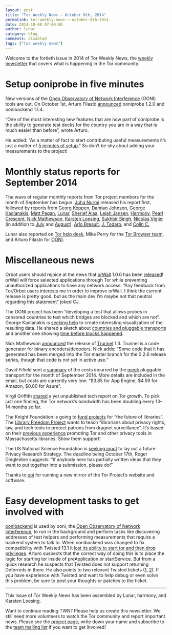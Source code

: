 ```yaml
---
layout: post
title: "Tor Weekly News — October 8th, 2014"
permalink: tor-weekly-news-—-october-8th-2014
date: 2014-10-08 07:00:00
author: lunar
category: blog
comments: disabled
tags: ["tor weekly news"]
---
```


Welcome to the fortieth issue in 2014 of Tor Weekly News, the [weekly newsletter](https://lists.torproject.org/cgi-bin/mailman/listinfo/tor-news) that covers what is happening in the Tor community.

Setup ooniprobe in five minutes
===============================

New versions of the [Open Observatory of Network Interference](https://ooni.torproject.org/) (OONI) tools are out. On October 1st, Arturo Filastò [announced](https://lists.torproject.org/pipermail/ooni-dev/2014-October/000171.html) ooniprobe 1.2.0 and oonibackend 1.1.4.

“One of the most interesting new features that are now part of ooniprobe is the ability to generate test decks for the country you are in a way that is much easier than before”, wrote Arturo.

He added: “As a matter of fact to start contributing useful measurements it’s just a matter of [5 minutes of setup](https://pypi.python.org/pypi/ooniprobe#ooni-in-5-minutes).” So don’t be shy about adding your measurements to the project!

Monthly status reports for September 2014
=========================================

The wave of regular monthly reports from Tor project members for the month of September has begun. [Juha Nurmi](https://lists.torproject.org/pipermail/tor-reports/2014-September/000652.html) released his report first, followed by reports from [Georg Koppen](https://lists.torproject.org/pipermail/tor-reports/2014-September/000653.html), [Damian Johnson](https://lists.torproject.org/pipermail/tor-reports/2014-September/000654.html), [George Kadianakis](https://lists.torproject.org/pipermail/tor-reports/2014-October/000655.html), [Matt Pagan](https://lists.torproject.org/pipermail/tor-reports/2014-October/000656.html), [Lunar](https://lists.torproject.org/pipermail/tor-reports/2014-October/000658.html), [Sherief Alaa](https://lists.torproject.org/pipermail/tor-reports/2014-October/000659.html), [Leiah Jansen](https://lists.torproject.org/pipermail/tor-reports/2014-October/000660.html), [Harmony](https://lists.torproject.org/pipermail/tor-reports/2014-October/000661.html), [Pearl Crescent](https://lists.torproject.org/pipermail/tor-reports/2014-October/000662.html), [Nick Mathewson](https://lists.torproject.org/pipermail/tor-reports/2014-October/000663.html), [Karsten Loesing](https://lists.torproject.org/pipermail/tor-reports/2014-October/000665.html), [Sukhbir Singh](https://lists.torproject.org/pipermail/tor-reports/2014-October/000666.html), [Nicolas Vigier](https://lists.torproject.org/pipermail/tor-reports/2014-October/000669.html) (in addition to [July](https://lists.torproject.org/pipermail/tor-reports/2014-October/000667.html) and [August](https://lists.torproject.org/pipermail/tor-reports/2014-October/000668.html)), [Arlo Breault](https://lists.torproject.org/pipermail/tor-reports/2014-October/000670.html), [J. Todaro](https://lists.torproject.org/pipermail/tor-reports/2014-October/000672.html), and [Colin C.](https://lists.torproject.org/pipermail/tor-reports/2014-October/000673.html)

Lunar also reported on [Tor help desk](https://lists.torproject.org/pipermail/tor-reports/2014-October/000657.html), Mike Perry for the [Tor Browser team](https://lists.torproject.org/pipermail/tor-reports/2014-October/000664.html), and Arturo Filastò for [OONI](https://lists.torproject.org/pipermail/tor-reports/2014-October/000671.html).

Miscellaneous news
==================

Orbot users should rejoice at the news that [orWall](https://orwall.org/) 1.0.0 has been [released](https://lists.torproject.org/pipermail/tor-talk/2014-October/035040.html)! orWall will force selected applications through Tor while preventing unauthorized applications to have any network access. “Any feedback from Tor/Orbot users interests me in order to improve orWall. I think the current release is pretty good, but as the main dev I’m maybe not that neutral regarding this statement” joked CJ.

The OONI project has been “developing a test that allows probes in censored countries to test which bridges are blocked and which are not”. George Kadianakis is [seeking help](https://lists.torproject.org/pipermail/tor-dev/2014-October/007585.html) to create interesting visualization of the resulting data. He shared a sketch about [countries and pluggable transports](https://people.torproject.org/~asn/bridget_vis/countries_pts.jpg) and another one showing [time before blocks happened](https://people.torproject.org/~asn/bridget_vis/tbb_blocked_timeline.jpg).

Nick Mathewson [announced](https://lists.torproject.org/pipermail/tor-dev/2014-October/007580.html) the release of [Trunnel](https://gitweb.torproject.org/trunnel.git) 1.3. Trunnel is a code generator for binary encoders/decoders. Nick adds: “Some code that it has generated has been merged into the Tor master branch for the 0.2.6 release series, though that code is not yet in active use.“

David Fifield sent a [summary](https://lists.torproject.org/pipermail/tor-dev/2014-October/007576.html) of the costs incurred by the [meek](https://trac.torproject.org/projects/tor/wiki/doc/meek) pluggable transport for the month of September 2014. More details are included in the email, but costs are currently very low: “\$3.85 for App Engine, \$4.59 for Amazon, \$0.00 for Azure”.

Virgil Griffith [shared](https://lists.torproject.org/pipermail/tor-talk/2014-October/035076.html) a yet unpublished tech report on Tor growth. To pick just one finding, the Tor network’s bandwidth has been doubling every 13–14 months so far.

The Knight Foundation is going to [fund projects](https://www.newschallenge.org/challenge/libraries/brief.html) for “the future of libraries”. The [Library Freedom Project](https://www.newschallenge.org/challenge/libraries/submissions/the-library-freedom-project-bringing-privacy-education-and-digital-tools-to-local-communities-through-libraries) wants to teach “librarians about privacy rights, law, and tech tools to protect patrons from dragnet surveillance”. It’s based on their [previous experience](http://boingboing.net/2014/09/13/radical-librarianship-how-nin.html) promoting Tor and other privacy tools in Massachusetts libraries. Show them support!

The US National Science Foundation is [seeking input](https://lists.torproject.org/pipermail/tor-talk/2014-October/035059.html) to lay out a future Privacy Research Strategy. The deadline being October 17th, Roger Dingledine suggests: “if anybody here has partially written ideas that they want to put together into a submission, please do!”

Thanks to [opi](https://lists.torproject.org/pipermail/tor-mirrors/2014-October/000713.html) for running a new mirror of the Tor Project’s website and software.

Easy development tasks to get involved with
===========================================

[oonibackend](https://github.com/TheTorProject/ooni-backend) is used by ooni, the [Open Observatory of Network Interference](https://ooni.torproject.org/), to run in the background and perform tasks like discovering addresses of test helpers and performing measurements that require a backend system to talk to. When oonibackend was changed to fix compatibility with Twisted 13.1 it [lost its ability to start tor and then drop privileges](https://bugs.torproject.org/13116). Arturo suspects that the correct way of doing this is to place the logic for starting tor inside of preApplication or startService. But from a quick research he suspects that Twisted does not support returning Deferreds in there. He also points to two relevant Twisted tickets ([1](https://twistedmatrix.com/trac/ticket/5941), [2](https://twistedmatrix.com/trac/ticket/6813)). If you have experience with Twisted and want to help debug or even solve this problem, be sure to post your thoughts or patches to the ticket.

* * * * *

This issue of Tor Weekly News has been assembled by Lunar, harmony, and Karsten Loesing.

Want to continue reading TWN? Please help us create this newsletter. We still need more volunteers to watch the Tor community and report important news. Please see the [project page](https://trac.torproject.org/projects/tor/wiki/TorWeeklyNews), write down your name and subscribe to the [team mailing list](https://lists.torproject.org/cgi-bin/mailman/listinfo/news-team) if you want to get involved!
